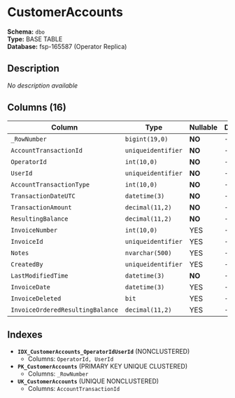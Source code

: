 # CustomerAccounts

**Schema:** `dbo`  
**Type:** BASE TABLE  
**Database:** fsp-165587 (Operator Replica)

## Description

*No description available*

## Columns (16)

| Column | Type | Nullable | Default | Keys | Description |
|--------|------|----------|---------|------|-------------|
| `_RowNumber` | `bigint(19,0)` | **NO** | `-` | PK | - |
| `AccountTransactionId` | `uniqueidentifier` | **NO** | `-` | - | - |
| `OperatorId` | `int(10,0)` | **NO** | `-` | - | - |
| `UserId` | `uniqueidentifier` | **NO** | `-` | - | - |
| `AccountTransactionType` | `int(10,0)` | **NO** | `-` | - | - |
| `TransactionDateUTC` | `datetime(3)` | **NO** | `-` | - | - |
| `TransactionAmount` | `decimal(11,2)` | **NO** | `-` | - | - |
| `ResultingBalance` | `decimal(11,2)` | **NO** | `-` | - | - |
| `InvoiceNumber` | `int(10,0)` | YES | `-` | - | - |
| `InvoiceId` | `uniqueidentifier` | YES | `-` | - | - |
| `Notes` | `nvarchar(500)` | YES | `-` | - | - |
| `CreatedBy` | `uniqueidentifier` | YES | `-` | - | - |
| `LastModifiedTime` | `datetime(3)` | **NO** | `-` | - | - |
| `InvoiceDate` | `datetime(3)` | YES | `-` | - | - |
| `InvoiceDeleted` | `bit` | YES | `-` | - | - |
| `InvoiceOrderedResultingBalance` | `decimal(11,2)` | YES | `-` | - | - |

## Indexes

- **`IDX_CustomerAccounts_OperatorIdUserId`** (NONCLUSTERED)
  - Columns: `OperatorId, UserId`
- **`PK_CustomerAccounts`** (PRIMARY KEY UNIQUE CLUSTERED)
  - Columns: `_RowNumber`
- **`UK_CustomerAccounts`** (UNIQUE NONCLUSTERED)
  - Columns: `AccountTransactionId`
